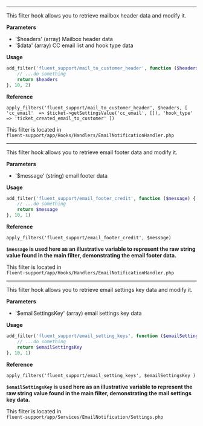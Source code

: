 <explain-block title="fluent_support_mail_to_customer_header">
<hr>
<div class="fs-docs-content">
This filter hook allows you to retrieve mailbox header data and modify it.

**Parameters**

- '$headers' (array) Mailbox header data
- '$data' (array) CC email list and hook type data

**Usage**

```php
add_filter('fluent_support/mail_to_customer_header', function ($headers, $data) {
    // ...do something
    return $headers
}, 10, 2)
```

**Reference**

`apply_filters('fluent_support/mail_to_customer_header', $headers, [
                'cc_email'  => $ticket->getSettingsValue('cc_email', []),
                'hook_type' => 'ticket_created_email_to_customer'
            ])
`


This filter is located in <br>
`fluent-support/app/Hooks/Handlers/EmailNotificationHandler.php`
</div>
</explain-block>

<explain-block title="fluent_support_email_footer_credit">
<hr>
<div class="fs-docs-content">
This filter hook allows you to retrieve email footer data and modify it.

**Parameters**

- '$message' (string) email footer data

**Usage**

```php
add_filter('fluent_support/email_footer_credit', function ($message) {
    // ...do something
    return $message
}, 10, 1)
```

**Reference**

`apply_filters('fluent_support/email_footer_credit', $message)`

<b>`$message` is used here as an illustrative variable to represent the raw string value found in the main filter, demonstrating the email footer data.</b>


This filter is located in <br>
`fluent-support/app/Hooks/Handlers/EmailNotificationHandler.php`
</div>
</explain-block>

<explain-block title="fluent_support_email_setting_keys">
<hr>
<div class="fs-docs-content">
This filter hook allows you to retrieve email settings key data and modify it.

**Parameters**

- '$emailSettingsKey' (array) email settings key data

**Usage**

```php
add_filter('fluent_support/email_setting_keys', function ($emailSettingsKey) {
    // ...do something
    return $emailSettingsKey
}, 10, 1)
```

**Reference**

`apply_filters('fluent_support/email_setting_keys', $emailSettingsKey )`

<b>`$emailSettingsKey` is used here as an illustrative variable to represent the raw string value found in the main filter, demonstrating the mail settings key data.</b>


This filter is located in <br>
`fluent-support/app/Services/EmailNotification/Settings.php`
</div>
</explain-block>
